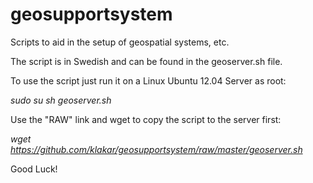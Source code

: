geosupportsystem
================

Scripts to aid in the setup of geospatial systems, etc.

The script is in Swedish and can be found in the geoserver.sh file.

To use the script just run it on a Linux Ubuntu 12.04 Server as root:

<i>sudo su
sh geoserver.sh</i>

Use the "RAW" link and wget to copy the script to the server first:

<i>wget https://github.com/klakar/geosupportsystem/raw/master/geoserver.sh</i>

Good Luck!
